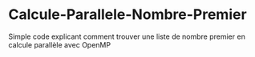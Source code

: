 # Calcule-Parallele-Nombre-Premier
Simple code explicant comment trouver une liste de nombre premier en calcule parallèle avec OpenMP
